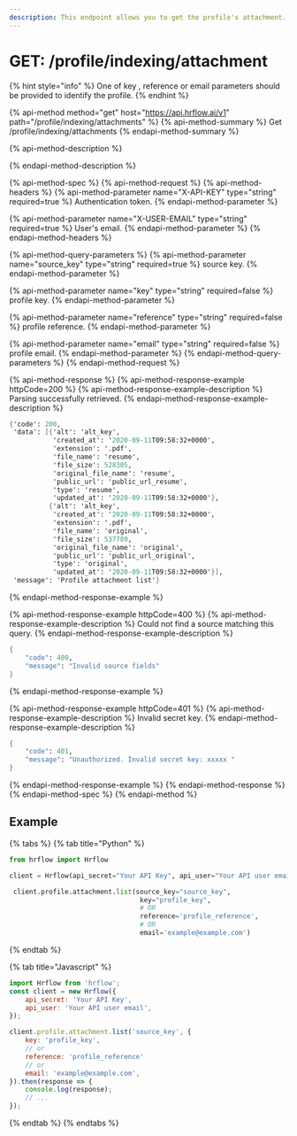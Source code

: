 ```yaml
---
description: This endpoint allows you to get the profile's attachment.
---
```


# GET: /profile/indexing/attachment

{% hint style="info" %}
One of key , reference or email parameters should be provided to identify the profile.
{% endhint %}

{% api-method method="get" host="https://api.hrflow.ai/v1" path="/profile/indexing/attachments" %}
{% api-method-summary %}
Get /profile/indexing/attachments
{% endapi-method-summary %}

{% api-method-description %}

{% endapi-method-description %}

{% api-method-spec %}
{% api-method-request %}
{% api-method-headers %}
{% api-method-parameter name="X-API-KEY" type="string" required=true %}
Authentication token.
{% endapi-method-parameter %}

{% api-method-parameter name="X-USER-EMAIL" type="string" required=true %}
User's email.
{% endapi-method-parameter %}
{% endapi-method-headers %}

{% api-method-query-parameters %}
{% api-method-parameter name="source\_key" type="string" required=true %}
source key.
{% endapi-method-parameter %}

{% api-method-parameter name="key" type="string" required=false %}
profile key.
{% endapi-method-parameter %}

{% api-method-parameter name="reference" type="string" required=false %}
profile reference.
{% endapi-method-parameter %}

{% api-method-parameter name="email" type="string" required=false %}
profile email.
{% endapi-method-parameter %}
{% endapi-method-query-parameters %}
{% endapi-method-request %}

{% api-method-response %}
{% api-method-response-example httpCode=200 %}
{% api-method-response-example-description %}
Parsing successfully retrieved.
{% endapi-method-response-example-description %}

```scheme
{'code': 200,
 'data': [{'alt': 'alt_key',
           'created_at': '2020-09-11T09:58:32+0000',
           'extension': '.pdf',
           'file_name': 'resume',
           'file_size': 528305,
           'original_file_name': 'resume',
           'public_url': 'public_url_resume',
           'type': 'resume',
           'updated_at': '2020-09-11T09:58:32+0000'},
          {'alt': 'alt_key',
           'created_at': '2020-09-11T09:58:32+0000',
           'extension': '.pdf',
           'file_name': 'original',
           'file_size': 537789,
           'original_file_name': 'original',
           'public_url': 'public_url_original',
           'type': 'original',
           'updated_at': '2020-09-11T09:58:32+0000'}],
 'message': 'Profile attachment list'}
```
{% endapi-method-response-example %}

{% api-method-response-example httpCode=400 %}
{% api-method-response-example-description %}
Could not find a source matching this query.
{% endapi-method-response-example-description %}

```scheme
{
    "code": 400,
    "message": "Invalid source fields"
}
```
{% endapi-method-response-example %}

{% api-method-response-example httpCode=401 %}
{% api-method-response-example-description %}
Invalid secret key.
{% endapi-method-response-example-description %}

```scheme
{
    "code": 401,
    "message": "Unauthorized. Invalid secret key: xxxxx "
}
```
{% endapi-method-response-example %}
{% endapi-method-response %}
{% endapi-method-spec %}
{% endapi-method %}

## Example

{% tabs %}
{% tab title="Python" %}
```python
from hrflow import Hrflow

client = Hrflow(api_secret="Your API Key", api_user="Your API user email")

 client.profile.attachment.list(source_key="source_key",
                                 key="profile_key",
                                 # OR
                                 reference='profile_reference',
                                 # OR
                                 email='example@example.com')
```
{% endtab %}

{% tab title="Javascript" %}
```javascript
import Hrflow from 'hrflow';
const client = new Hrflow({
    api_secret: 'Your API Key',
    api_user: 'Your API user email',
});

client.profile.attachment.list('source_key', {
    key: 'profile_key',
    // or
    reference: 'profile_reference'
    // or
    email: 'example@example.com',   
}).then(response => {
    console.log(response);
    // ...
});
```
{% endtab %}
{% endtabs %}


